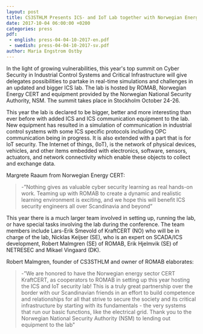 ```yaml
---
layout: post
title: CS3STHLM Presents ICS- and IoT Lab together with Norwegian Energy CERT
date: 2017-10-04 06:00:00 +0200
categories: press
pdf: 
 - english: press-04-04-10-2017-en.pdf
 - swedish: press-04-04-10-2017-sv.pdf
author: Maria Engstrom Ostby
---
```

In the light of growing vulnerabilities, this year's top summit on Cyber Security in Industrial Control Systems and Critical Infrastructure will give delegates possibilities to partake in real-time simulations and challenges in an updated and bigger ICS lab. The lab is hosted by ROMAB, Norwegian Energy CERT and equipment provided by the Norwegian National Security Authority, NSM. The summit takes place in Stockholm October 24-26.

This year the lab is declared to be bigger, better and more interesting than ever before with added ICS and ICS communication equipment to the lab. New equipment has resulted in a simulation of communication in industrial control systems with some ICS specific protocols including OPC communication being in progress. It is also extended with a part that is for IoT security. The Internet of things, (IoT), is the network of physical devices, vehicles, and other items embedded with electronics, software, sensors, actuators, and network connectivity which enable these objects to collect and exchange data.

Margrete Raaum from Norwegian Energy CERT:

>-”Nothing gives as valuable cyber security learning as real hands-on work. Teaming up with ROMAB to create a dynamic and realistic learning environment is exciting, and we hope this will benefit ICS security engineers all over Scandinavia and beyond”

This year there is a much larger team involved in setting up, running the lab, or have special tasks involving the lab during the conference. The team members include Lars-Erik Smevold of KraftCERT (NO) who will be in charge of the lab, Nicklas Keijser (SE), who is an expert on SCADA/ICS development, Robert Malmgren (SE) of ROMAB, Erik Hjelmvik (SE) of NETRESEC and Mikael Vingaard (DK).

Robert Malmgren, founder of CS3STHLM and owner of ROMAB elaborates:

>-”We are honored to have the Norwegian energy sector CERT KraftCERT, as cooperators to ROMAB in setting up this year hosting the ICS and IoT security lab! This is a truly great partnership over the border with our Scandinavian friends in an effort to build competence and relationships for all that strive to secure the society and its critical infrastructure by starting with its fundamentals - the very systems that run our basic functions, like the electrical grid. Thank you to the Norwegian National Security Authority (NSM)  to lending out equipment to the lab"